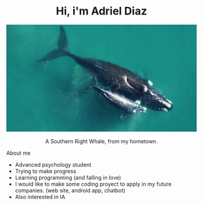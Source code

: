 
<div align ="center">
<h1 align="center">Hi, i'm Adriel Diaz</h1>
</div>
<img src ="DEF-5.jpg" alt ="A southern right whale. From my hometown."></img> 
<p align="center">A Southern Right Whale, from my hometown. </p>


About me

- Advanced psychology student
- Trying to make progress
- Learning programming (and falling in love)
- I would like to make some coding proyect to apply in my future companies. (web site, android app, chatbot)
- Also interested in IA

